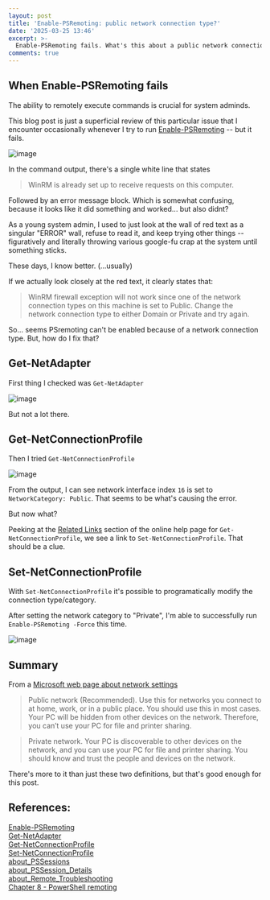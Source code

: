 ```yaml
---
layout: post
title: 'Enable-PSRemoting: public network connection type?'
date: '2025-03-25 13:46'
excerpt: >-
  Enable-PSRemoting fails. What's this about a public network connection type? 
comments: true
---
```


## When Enable-PSRemoting fails

The ability to remotely execute commands is crucial for system adminds. 

This blog post is just a superficial review of this particular issue that I encounter occasionally whenever I try to run [Enable-PSRemoting](https://learn.microsoft.com/en-us/powershell/module/microsoft.powershell.core/enable-psremoting?view=powershell-7.5) -- but it fails. 

![image](https://github.com/user-attachments/assets/a77b2e5d-719b-4e1b-bb8d-7acffabe8096)

In the command output, there's a single white line that states 
> WinRM is already set up to receive requests on this computer.

Followed by an error message block. Which is somewhat confusing, because it looks like it did something and worked... but also didnt? 

As a young system admin, I used to just look at the wall of red text as a singular "ERROR" wall, refuse to read it, and keep trying other things -- figuratively and literally throwing various google-fu crap at the system until something sticks.

These days, I know better. (...usually)

If we actually look closely at the red text, it clearly states that: 

> WinRM firewall exception will not work since one of the network connection types on this machine is set to Public. Change the network connection type to either Domain or Private and try again. 

So... seems PSremoting can't be enabled because of a network connection type. But, how do I fix that? 

## Get-NetAdapter

First thing I checked was `Get-NetAdapter`

![image](https://github.com/user-attachments/assets/27c4bf85-0a19-404c-ade2-500294c09cbd)

But not a lot there.

## Get-NetConnectionProfile 

Then I tried `Get-NetConnectionProfile` 

![image](https://github.com/user-attachments/assets/c9f7966e-86be-4792-9a26-1dee26eab281)

From the output, I can see network interface index `16` is set to `NetworkCategory: Public`. That seems to be what's causing the error.

But now what? 

Peeking at the [Related Links](https://learn.microsoft.com/en-us/powershell/module/netconnection/get-netconnectionprofile?view=windowsserver2025-ps#related-links) section of the online help page for `Get-NetConnectionProfile`, we see a link to `Set-NetConnectionProfile`. That should be a clue. 

## Set-NetConnectionProfile

With `Set-NetConnectionProfile` it's possible to programatically modify the connection type/category. 

After setting the network category to "Private", I'm able to successfully run `Enable-PSRemoting -Force` this time. 

![image](https://github.com/user-attachments/assets/6e711a24-5b98-4ce7-a9e3-edce84695787)

## Summary

From a [Microsoft web page about network settings](https://support.microsoft.com/en-us/windows/essential-network-settings-and-tasks-in-windows-f21a9bbc-c582-55cd-35e0-73431160a1b9)

> Public network (Recommended). Use this for networks you connect to at home, work, or in a public place. You should use this in most cases. Your PC will be hidden from other devices on the network. Therefore, you can’t use your PC for file and printer sharing.

> Private network. Your PC is discoverable to other devices on the network, and you can use your PC for file and printer sharing. You should know and trust the people and devices on the network.

There's more to it than just these two definitions, but that's good enough for this post. 

## References: 

[Enable-PSRemoting](https://learn.microsoft.com/en-us/powershell/module/microsoft.powershell.core/enable-psremoting?view=powershell-5.1)  
[Get-NetAdapter](https://learn.microsoft.com/en-us/powershell/module/netadapter/get-netadapter?view=windowsserver2025-ps)  
[Get-NetConnectionProfile](https://learn.microsoft.com/en-us/powershell/module/netconnection/get-netconnectionprofile?view=windowsserver2025-ps)  
[Set-NetConnectionProfile](https://learn.microsoft.com/en-us/powershell/module/netconnection/set-netconnectionprofile?view=windowsserver2025-ps)  
[about_PSSessions](https://learn.microsoft.com/en-us/powershell/module/microsoft.powershell.core/about/about_pssessions?view=powershell-5.1)  
[about_PSSession_Details](https://learn.microsoft.com/en-us/powershell/module/microsoft.powershell.core/about/about_pssession_details?view=powershell-5.1)  
[about_Remote_Troubleshooting](https://learn.microsoft.com/en-us/powershell/module/microsoft.powershell.core/about/about_remote_troubleshooting?view=powershell-5.1)   
[Chapter 8 - PowerShell remoting](https://learn.microsoft.com/en-us/powershell/scripting/learn/ps101/08-powershell-remoting?view=powershell-5.1)   




